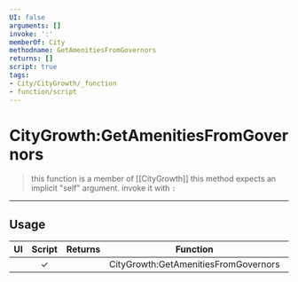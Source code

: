 ```yaml
---
UI: false
arguments: []
invoke: ':'
memberOf: City
methodname: GetAmenitiesFromGovernors
returns: []
script: true
tags:
- City/CityGrowth/_function
- function/script
---
```

# CityGrowth:GetAmenitiesFromGovernors
> this function is a member of [[CityGrowth]]
> this method expects an implicit "self" argument. invoke it with `:`
-----
## Usage
|  UI | Script | Returns | Function | Arguments |
|:---:|:------:|-------:|:--------:|:---------|
| |✓||CityGrowth:GetAmenitiesFromGovernors||
